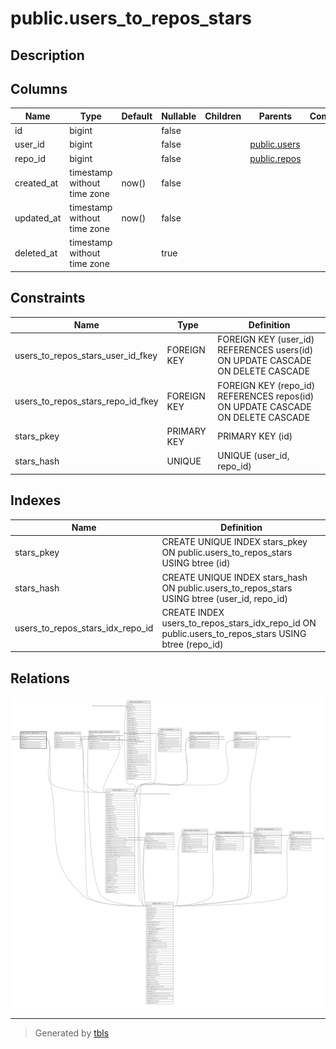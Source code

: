 # public.users_to_repos_stars

## Description

## Columns

| Name       | Type                        | Default | Nullable | Children | Parents                         | Comment |
| ---------- | --------------------------- | ------- | -------- | -------- | ------------------------------- | ------- |
| id         | bigint                      |         | false    |          |                                 |         |
| user_id    | bigint                      |         | false    |          | [public.users](public.users.md) |         |
| repo_id    | bigint                      |         | false    |          | [public.repos](public.repos.md) |         |
| created_at | timestamp without time zone | now()   | false    |          |                                 |         |
| updated_at | timestamp without time zone | now()   | false    |          |                                 |         |
| deleted_at | timestamp without time zone |         | true     |          |                                 |         |

## Constraints

| Name                              | Type        | Definition                                                                     |
| --------------------------------- | ----------- | ------------------------------------------------------------------------------ |
| users_to_repos_stars_user_id_fkey | FOREIGN KEY | FOREIGN KEY (user_id) REFERENCES users(id) ON UPDATE CASCADE ON DELETE CASCADE |
| users_to_repos_stars_repo_id_fkey | FOREIGN KEY | FOREIGN KEY (repo_id) REFERENCES repos(id) ON UPDATE CASCADE ON DELETE CASCADE |
| stars_pkey                        | PRIMARY KEY | PRIMARY KEY (id)                                                               |
| stars_hash                        | UNIQUE      | UNIQUE (user_id, repo_id)                                                      |

## Indexes

| Name                             | Definition                                                                                         |
| -------------------------------- | -------------------------------------------------------------------------------------------------- |
| stars_pkey                       | CREATE UNIQUE INDEX stars_pkey ON public.users_to_repos_stars USING btree (id)                     |
| stars_hash                       | CREATE UNIQUE INDEX stars_hash ON public.users_to_repos_stars USING btree (user_id, repo_id)       |
| users_to_repos_stars_idx_repo_id | CREATE INDEX users_to_repos_stars_idx_repo_id ON public.users_to_repos_stars USING btree (repo_id) |

## Relations

![er](public.users_to_repos_stars.svg)

---

> Generated by [tbls](https://github.com/k1LoW/tbls)
